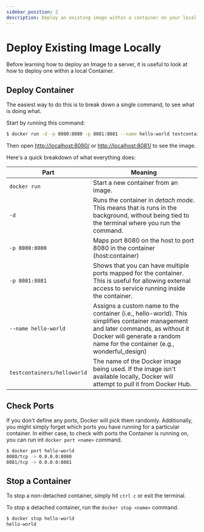 ```yaml
---
sidebar_position: 2
description: Deploy an existing image within a container on your local machine.
---
```


# Deploy Existing Image Locally

Before learning how to deploy an Image to a server, it is useful to look at how to deploy one within a local Container.


## Deploy Container

The easiest way to do this is to break down a single command, to see what is doing what.

Start by running this command:

```bash
$ docker run -d -p 8080:8080 -p 8081:8081 --name hello-world testcontainers/helloworld
```

Then open [http://localhost:8080/](http://localhost:8080/) or [http://localhost:8081/](http://localhost:8081/) to see the image.

Here's a quick breakdown of what everything does:

| Part             | Meaning                                                                                         |
|------------------|-------------------------------------------------------------------------------------------------|
| `docker run`     | Start a new container from an image. |
| `-d`             | Runs the container in *detach mode*. This means that is runs in the background, without being tied to the terminal where you run the command. |
| `-p 8080:8080`   | Maps port 8080 on the host to port 8080 in the container (host:container) |
| `-p 8081:8081`   | Shows that you can have multiple ports mapped for the container. This is useful for allowing external access to service running inside the container. |
| `--name hello-world`        | Assigns a custom name to the container (i.e., hello-world). This simplifies container management and later commands, as without it Docker will generate a random name for the container (e.g., wonderful_design) |
| `testcontainers/helloworld` | The name of the Docker image being used. If the image isn't available locally, Docker will attempt to pull it from Docker Hub. |


## Check Ports

If you don't define any ports, Docker will pick them randomly. Additionally, you might simply forget which ports you have running for a particular container. In either case, to check with ports the Container is running on, you can run int `docker port <name>` command.

```bash
$ docker port hello-world
8080/tcp -> 0.0.0.0:8080
8081/tcp -> 0.0.0.0:8081
```


## Stop a Container

To stop a non-detached container, simply hit `ctrl c` or exit the terminal.

To stop a detached container, run the `docker stop <name>` command.

```bash
$ docker stop hello-world
hello-world
```
